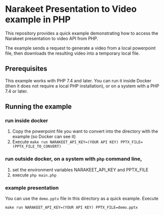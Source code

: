 # Narakeet Presentation to Video example in PHP

This repository provides a quick example demonstrating how to access the Narakeet presentation to video API from PHP.

The example sends a request to generate a video from a local powerpoint file, then downloads the resulting video into a temporary local file. 

## Prerequisites

This example works with PHP 7.4 and later. You can run it inside Docker (then it does not require a local PHP installation), or on a system with a PHP 7.4 or later.

## Running the example

### run inside docker

1. Copy the powerpoint file you want to convert into the directory with the example (so Docker can see it)
2. Execute `make run NARAKEET_API_KEY=(YOUR API KEY) PPTX_FILE=(PPTX_FILE_TO_CONVERT)`

### run outside docker, on a system with `php` command line, 

1. set the environment variables NARAKEET_API_KEY and PPTX_FILE
2. execute `php main.php`

### example presentation

You can use the `demo.pptx` file in this directory as a quick example. Execute 

```
make run NARAKEET_API_KEY=(YOUR API KEY) PPTX_FILE=demo.pptx
```


